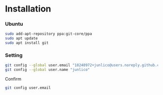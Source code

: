 # Installation

### Ubuntu

```bash
sudo add-apt-repository ppa:git-core/ppa
sudo apt update
sudo apt install git
```

### Setting

```bash
git config --global user.email "18248972+junlico@users.noreply.github.com"
git config --global user.name "junlico"
```

Confirm

```bash
git config user.email
```

